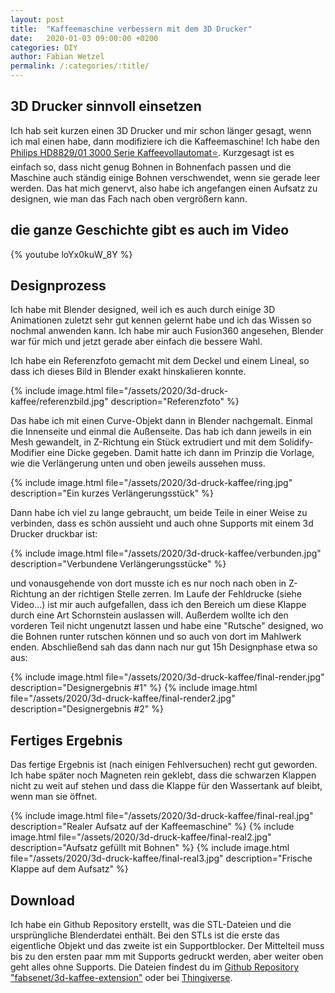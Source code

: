 ```yaml
---
layout: post
title:  "Kaffeemaschine verbessern mit dem 3D Drucker"
date:   2020-01-03 09:00:00 +0200
categories: DIY
author: Fabian Wetzel
permalink: /:categories/:title/
---
```


## 3D Drucker sinnvoll einsetzen

Ich hab seit kurzen einen 3D Drucker und mir schon länger gesagt, wenn ich mal einen habe, dann modifiziere ich die Kaffeemaschine! Ich habe den [Philips HD8829/01 3000 Serie Kaffeevollautomat⭐](http://amzn.to/2ettRyE). Kurzgesagt ist es einfach so, dass nicht genug Bohnen in Bohnenfach passen und die Maschine auch ständig einige Bohnen verschwendet, wenn sie gerade leer werden. Das hat mich genervt, also habe ich angefangen einen Aufsatz zu designen, wie man das Fach nach oben vergrößern kann.

## die ganze Geschichte gibt es auch im Video

{% youtube loYx0kuW_8Y %}

## Designprozess

Ich habe mit Blender designed, weil ich es auch durch einige 3D Animationen zuletzt sehr gut kennen gelernt habe und ich das Wissen so nochmal anwenden kann. Ich habe mir auch Fusion360 angesehen, Blender war für mich und jetzt gerade aber einfach die bessere Wahl.

Ich habe ein Referenzfoto gemacht mit dem Deckel und einem Lineal, so dass ich dieses Bild in Blender exakt hinskalieren konnte.

{% include image.html file="/assets/2020/3d-druck-kaffee/referenzbild.jpg" description="Referenzfoto" %}

Das habe ich mit einen Curve-Objekt dann in Blender nachgemalt. Einmal die Innenseite und einmal die Außenseite. Das hab ich dann jeweils in ein Mesh gewandelt, in Z-Richtung ein Stück extrudiert und mit dem Solidify-Modifier eine Dicke gegeben. Damit hatte ich dann im Prinzip die Vorlage, wie die Verlängerung unten und oben jeweils aussehen muss.

{% include image.html file="/assets/2020/3d-druck-kaffee/ring.jpg" description="Ein kurzes Verlängerungsstück" %}

Dann habe ich viel zu lange gebraucht, um beide Teile in einer Weise zu verbinden, dass es schön aussieht und auch ohne Supports mit einem 3d Drucker druckbar ist:

{% include image.html file="/assets/2020/3d-druck-kaffee/verbunden.jpg" description="Verbundene Verlängerungsstücke" %}

und vonausgehende von dort musste ich es nur noch nach oben in Z-Richtung an der richtigen Stelle zerren. Im Laufe der Fehldrucke (siehe Video...) ist mir auch aufgefallen, dass ich den Bereich um diese Klappe durch eine Art Schornstein auslassen will. Außerdem wollte ich den vorderen Teil nicht ungenutzt lassen und habe eine "Rutsche" designed, wo die Bohnen runter rutschen können und so auch von dort im Mahlwerk enden. Abschließend sah das dann nach nur gut 15h Designphase etwa so aus: 

{% include image.html file="/assets/2020/3d-druck-kaffee/final-render.jpg" description="Designergebnis #1" %}
{% include image.html file="/assets/2020/3d-druck-kaffee/final-render2.jpg" description="Designergebnis #2" %}

## Fertiges Ergebnis

Das fertige Ergebnis ist (nach einigen Fehlversuchen) recht gut geworden. Ich habe später noch Magneten rein geklebt, dass die schwarzen Klappen nicht zu weit auf stehen und dass die Klappe für den Wassertank auf bleibt, wenn man sie öffnet.

{% include image.html file="/assets/2020/3d-druck-kaffee/final-real.jpg" description="Realer Aufsatz auf der Kaffeemaschine" %}
{% include image.html file="/assets/2020/3d-druck-kaffee/final-real2.jpg" description="Aufsatz gefüllt mit Bohnen" %}
{% include image.html file="/assets/2020/3d-druck-kaffee/final-real3.jpg" description="Frische Klappe auf dem Aufsatz" %}

## Download

Ich habe ein Github Repository erstellt, was die STL-Dateien und die ursprüngliche Blenderdatei enthält. Bei den STLs ist die erste das eigentliche Objekt und das zweite ist ein Supportblocker. Der Mittelteil muss bis zu den ersten paar mm mit Supports gedruckt werden, aber weiter oben geht alles ohne Supports. Die Dateien findest du im [Github Repository "fabsenet/3d-kaffee-extension"](https://github.com/fabsenet/3d-kaffee-extension) oder bei [Thingiverse](https://www.thingiverse.com/thing:4081676).